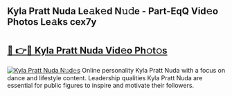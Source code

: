 ## Kyla Pratt Nuda Le𝚊k𝚎d N𝚞𝚍e - Part-EqQ Vid𝚎o Photos Le𝚊ks cex7y

# <h2><a href="http://fbdbf7l.evod.top/?m=Kyla+Pratt+Nuda">🔗 👉🔴 Kyla Pratt Nuda Vid𝚎o Ph𝚘t𝚘s</a></h2>

[![Kyla Pratt Nuda N𝚞d𝚎s](https://i.imgur.com/8V9OHl7.gif)](http://fbdbf7l.evod.top/?m=Kyla+Pratt+Nuda)
Online personality Kyla Pratt Nuda with a focus on dance and lifestyle content. Leadership qualities Kyla Pratt Nuda are essential for public figures to inspire and motivate their followers. 
